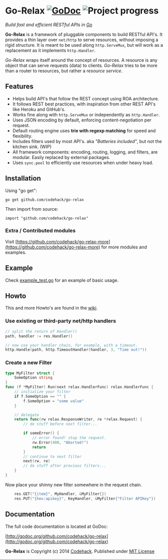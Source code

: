 # Go-Relax [![GoDoc](https://godoc.org/github.com/codehack/go-relax?status.svg)](https://godoc.org/github.com/codehack/go-relax) ![Project progress](http://progressed.io/bar/32 "Progress")

*Build fast and efficient RESTful APIs in [Go](http://golang.org)*

**Go-Relax** is a framework of pluggable components to build RESTful API's. It provides a thin layer over ``net/http`` to serve resources, without imposing a rigid structure. It is meant to be used along ``http.ServeMux``, but will work as a replacement as it implements ``http.Handler``.

*Go-Relax* wraps itself around the concept of resources. A resource is any object that can serve requests (data) to clients. *Go-Relax* tries to be more than a router to resources, but rather a _resource service_.

## Features

- Helps build API's that follow the REST concept using ROA architecture.
- It follows REST best practices, with inspiration from other REST API's like Heroku and GitHub's.
- Works fine along with ``http.ServeMux`` or independently as ``http.Handler``.
- Uses JSON encoding by default, enforcing content-negotiation per request.
- Default routing engine uses **trie with regexp matching** for speed and flexibility.
- Includes filters used by most API's. aka _"Batteries included"_, but not the kitchen sink. (WIP)
- All framework components: encoding, routing, logging, and filters, are modular. Easily replaced by external packages.
- Uses ``sync.pool`` to efficiently use resources when under heavy load.

## Installation

Using "go get":

	go get github.com/codehack/go-relax

Then import from source:

	import "github.com/codehack/go-relax"

### Extra / Contributed modules

Visit [https://github.com/codehack/go-relax-more](https://github.com/codehack/go-relax-more) for more modules and examples.

## Example

Check [example_test.go](https://github.com/codehack/go-relax/blob/master/example_test.go) for an example of basic usage.

## Howto

This and more Howto's are found in the [wiki](https://github.com/codehack/go-relax/wiki).

### Use existing or third-party net/http handlers

```go
// split the return of Handler()
path, handler := res.Handler()

// now use your handler chain, for example, with a timeout.
http.Handle(path, http.TimeoutHandler(handler, 3, "Time out!"))
```

### Create a new Filter

```go
type MyFilter struct {
	SomeOption string
}
func (f *MyFilter) Run(next relax.HandlerFunc) relax.HandlerFunc {
	// initialize your filter
	if f.SomeOption == "" {
		f.SomeOption = "some value"
	}

	// delegate
	return func(rw relax.ResponseWriter, re *relax.Request) {
		// do stuff before next filter...

		if someError() {
			// error found! stop the request.
			rw.Error(400, "Aborted!")
			return
		}
		// continue to next filter
		next(rw, re)
		// do stuff after previous filters...
	}
}
```

Now place your shinny new filter somewhere in the request chain.

```go
	res.GET("{item}", MyHandler, &MyFilter{})
	res.PUT("{hex:apikey}", KeyHandler, &MyFilter{"Filter APIKey"})
```

## Documentation

The full code documentation is located at GoDoc:

[http://godoc.org/github.com/codehack/go-relax](http://godoc.org/github.com/codehack/go-relax)

**Go-Relax** is Copyright (c) 2014 [Codehack](http://codehack.com).
Published under [MIT License](https://raw.githubusercontent.com/codehack/go-relax/master/LICENSE)



